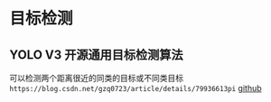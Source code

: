 # 目标检测

## YOLO V3 开源通用目标检测算法

可以检测两个距离很近的同类的目标或不同类目标
`https://blog.csdn.net/gzq0723/article/details/79936613pi`
[github](https://github.com/pjreddie/darknet)